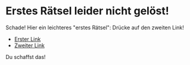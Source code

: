 Erstes Rätsel leider nicht gelöst!
==================================

Schade! Hier ein leichteres "erstes Rätsel": Drücke auf den zweiten Link!

- [Erster Link](falsch.md)
- [Zweiter Link](02-22225558.md)

Du schaffst das!
